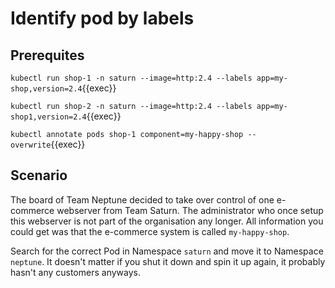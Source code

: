 # Identify pod by labels

## Prerequites

`kubectl run shop-1 -n saturn --image=http:2.4 --labels app=my-shop,version=2.4`{{exec}}

`kubectl run shop-2 -n saturn --image=http:2.4 --labels app=my-shop1,version=2.4`{{exec}}

`kubectl annotate pods shop-1 component=my-happy-shop --overwrite`{{exec}}

## Scenario

The board of Team Neptune decided to take over control of one e-commerce webserver from Team Saturn. The administrator who once setup this webserver is not part of the organisation any longer. All information you could get was that the e-commerce system is called `my-happy-shop`.

Search for the correct Pod in Namespace `saturn` and move it to Namespace `neptune`. It doesn't matter if you shut it down and spin it up again, it probably hasn't any customers anyways.